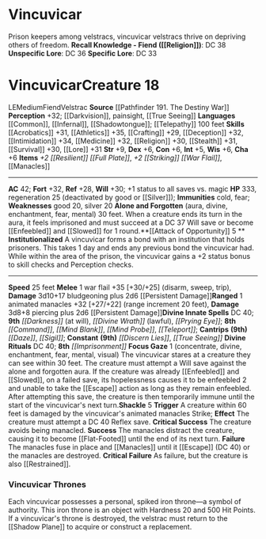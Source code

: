 ﻿---
ac: '42'
alignment: LE
all_resistance: null
burrow_speed: null
charisma: '+6'
climb_speed: null
constitution: '+6'
creature_ability:
- Alone and Forgotten
- Attack of Opportunity
- Focus Gaze
- Institutionalized
- Shackle
creature_family: '[[DATABASE/monsterfamily/Velstrac|Velstrac]]'
description: 'Prison keepers among velstracs, vincuvicar velstracs thrive on depriving
  others of freedom.<br/><br/><b><u>Recall Knowledge - Fiend</u> ( [[DATABASE/skill/Religion|Religion]]
  )</b>: DC 38<br/><b><u>Unspecific Lore</u></b>: DC 36<br/><b><u>Specific Lore</u></b>:
  DC 33'
dexterity: '+6'
element: null
fly_speed: null
fortitude: '+32'
hardness: null
hp: '333'
id: '2530'
immunity:
- '[[DATABASE/trait/Cold|cold]]'
- '[[DATABASE/trait/Fear|fear]]'
intelligence: '+5'
land_speed: '25'
language:
- '[[DATABASE/language/Common|Common]]'
- '[[DATABASE/language/Infernal|Infernal]]'
- '[[DATABASE/language/Shadowtongue|Shadowtongue]] ; [[DATABASE/monsterability/Telepathy|telepathy]]
  100 feet'
level: '18'
max_speed: '25'
name: Vincuvicar
perception: '+32'
rarity: Common
reflex: '+28'
resistance: null
rus_type_level: null
school: null
sense:
- '[[DATABASE/monsterability/Darkvision|greater darkvision]]'
- painsight
- '[[DATABASE/spell/True Seeing|true seeing]]'
size: Medium
skill:
- '[[DATABASE/skill/Acrobatics|Acrobatics]] +31'
- '[[DATABASE/skill/Athletics|Athletics]] +35'
- '[[DATABASE/skill/Crafting|Crafting]] +29'
- '[[DATABASE/skill/Deception|Deception]] +32'
- '[[DATABASE/skill/Intimidation|Intimidation]] +34'
- '[[DATABASE/skill/Medicine|Medicine]] +32'
- '[[DATABASE/skill/Religion|Religion]] +30'
- '[[DATABASE/skill/Stealth|Stealth]] +31'
- '[[DATABASE/skill/Survival|Survival]] +30'
- '[[DATABASE/skill/Lore|Torture Lore]] +31'
source: '[[DATABASE/source/Pathfinder 191. The Destiny War|Pathfinder #191: The Destiny
  War]]'
speed:
- 25 feet
spell:
- '[[DATABASE/spell/Command|Command]]'
- '[[DATABASE/spell/Darkness|Darkness]]'
- '[[DATABASE/spell/Daze|Daze]]'
- '[[DATABASE/spell/Discern Lies|Discern Lies]]'
- '[[DATABASE/spell/Divine Wrath|Divine Wrath]]'
- '[[DATABASE/spell/Mind Blank|Mind Blank]]'
- '[[DATABASE/spell/Mind Probe|Mind Probe]]'
- '[[DATABASE/spell/Prying Eye|Prying Eye]]'
- '[[DATABASE/spell/Sigil|Sigil]]'
- '[[DATABASE/spell/Teleport|Teleport]]'
- '[[DATABASE/spell/True Seeing|TrueSeeing]]'
strength: '+9'
strength_req: '9'
strongest_save:
- Fortitude
swim_speed: null
trait:
- '[[DATABASE/trait/Fiend|Fiend]]'
- '[[DATABASE/trait/Velstrac|Velstrac]]'
type: Creature
vision: Greater darkvision
weakest_save:
- Reflex
weakness:
- good 20
- silver 20
will: '+30'
wisdom: '+6'

---
# Vincuvicar

Prison keepers among velstracs, vincuvicar velstracs thrive on depriving others of freedom.
**Recall Knowledge - Fiend ([[Religion]])**: DC 38
**Unspecific Lore**: DC 36
**Specific Lore**: DC 33

# Vincuvicar<span class="item-type">Creature 18</span>

<span class="trait-alignment item-trait">LE</span><span class="trait-size item-trait">Medium</span><span class="item-trait">Fiend</span><span class="item-trait">Velstrac</span>
**Source** [[Pathfinder 191. The Destiny War]]
**Perception** +32; [[Darkvision]], painsight, [[True Seeing]]
**Languages** [[Common]], [[Infernal]], [[Shadowtongue]]; [[Telepathy]] 100 feet
**Skills** [[Acrobatics]] +31, [[Athletics]] +35, [[Crafting]] +29, [[Deception]] +32, [[Intimidation]] +34, [[Medicine]] +32, [[Religion]] +30, [[Stealth]] +31, [[Survival]] +30, [[Lore]] +31
**Str** +9, **Dex** +6, **Con** +6, **Int** +5, **Wis** +6, **Cha** +6
**Items** _+2 [[Resilient]] [[Full Plate]]_, _+2 [[Striking]] [[War Flail]]_, [[Manacles]]

---
**AC** 42; **Fort** +32, **Ref** +28, **Will** +30; +1 status to all saves vs. magic
**HP** 333, regeneration 25 (deactivated by good or [[Silver]]); **Immunities** cold, fear; **Weaknesses** good 20, silver 20
<span class="in-box-ability">**Alone and Forgotten** (aura, divine, enchantment, fear, mental) 30 feet. When a creature ends its turn in the aura, it feels imprisoned and must succeed at a DC 37 Will save or become [[Enfeebled]] and [[Slowed]] for 1 round.</span><span class="in-box-ability">**[[Attack of Opportunity]] <span class="action-icon">5</span> ** </span><span class="in-box-ability">**Institutionalized** A vincuvicar forms a bond with an institution that holds prisoners. This takes 1 day and ends any previous bond the vincuvicar had. While within the area of the prison, the vincuvicar gains a +2 status bonus to skill checks and Perception checks.</span>

---
**Speed** 25 feet
<span class="in-box-ability">**Melee** <span class="action-icon">1</span> war flail +35 [+30/+25] (disarm, sweep, trip), **Damage** 3d10+17 bludgeoning plus 2d6 [[Persistent Damage]]</span><span class="in-box-ability">**Ranged** <span class="action-icon">1</span> animated manacles +32 [+27/+22] (range increment 20 feet), **Damage** 3d8+8 piercing plus 2d6 [[Persistent Damage]]</span>**Divine Innate Spells** DC 40; **9th** _[[Darkness]]_ (at will), _[[Divine Wrath]]_ (lawful), _[[Prying Eye]]_; **8th** _[[Command]]_, _[[Mind Blank]]_, _[[Mind Probe]]_, _[[Teleport]]_; **Cantrips** **(9th)** _[[Daze]]_, _[[Sigil]]_; **Constant** **(9th)** _[[Discern Lies]]_, _[[True Seeing]]_
**Divine Rituals** DC 40; **8th** _[[Imprisonment]]_
<span class="in-box-ability">**Focus Gaze** <span class="action-icon">1</span> (concentrate, divine, enchantment, fear, mental, visual) The vincuvicar stares at a creature they can see within 30 feet. The creature must attempt a Will save against the alone and forgotten aura. If the creature was already [[Enfeebled]] and [[Slowed]], on a failed save, its hopelessness causes it to be enfeebled 2 and unable to take the [[Escape]] action as long as they remain enfeebled. After attempting this save, the creature is then temporarily immune until the start of the vincuvicar's next turn.</span><span class="in-box-ability">**Shackle** <span class="action-icon">5</span> **Trigger** A creature within 60 feet is damaged by the vincuvicar's animated manacles Strike; **Effect** The creature must attempt a DC 40 Reflex save.
 **Critical Success** The creature avoids being manacled.
 **Success** The manacles distract the creature, causing it to become [[Flat-Footed]] until the end of its next turn.
 **Failure** The manacles fuse in place and [[Manacles]] until it [[Escape]] (DC 40) or the manacles are destroyed.
 **Critical Failure** As failure, but the creature is also [[Restrained]].</span>

###  Vincuvicar Thrones

Each vincuvicar possesses a personal, spiked iron throne—a symbol of authority. This iron throne is an object with Hardness 20 and 500 Hit Points. If a vincuvicar's throne is destroyed, the velstrac must return to the [[Shadow Plane]] to acquire or construct a replacement.